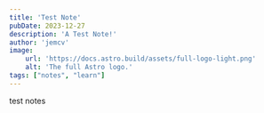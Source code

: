 ```yaml
---
title: 'Test Note'
pubDate: 2023-12-27
description: 'A Test Note!'
author: 'jemcv'
image:
    url: 'https://docs.astro.build/assets/full-logo-light.png'
    alt: 'The full Astro logo.'
tags: ["notes", "learn"]
---
```


test notes
